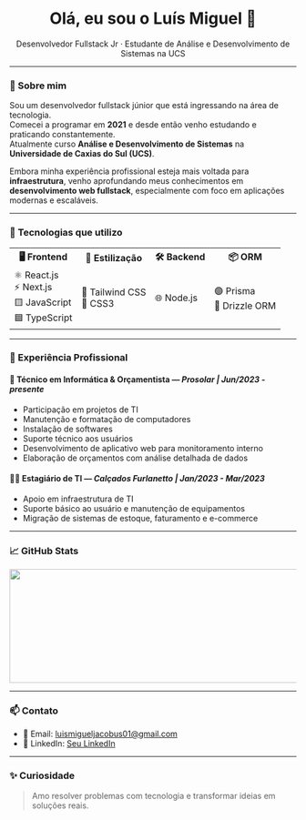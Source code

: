 <h1 align="center">Olá, eu sou o Luís Miguel 👋</h1>

<p align="center">
  Desenvolvedor Fullstack Jr · Estudante de Análise e Desenvolvimento de Sistemas na UCS
</p>

---

### 🧠 Sobre mim

Sou um desenvolvedor fullstack júnior que está ingressando na área de tecnologia.  
Comecei a programar em **2021** e desde então venho estudando e praticando constantemente.  
Atualmente curso **Análise e Desenvolvimento de Sistemas** na **Universidade de Caxias do Sul (UCS)**.

Embora minha experiência profissional esteja mais voltada para **infraestrutura**, venho aprofundando meus conhecimentos em **desenvolvimento web fullstack**, especialmente com foco em aplicações modernas e escaláveis.

---

### 🔧 Tecnologias que utilizo

<table width="900">
  <tr padding="5" display="flex" flex-direction="column">
    <th>🖥️ Frontend</th>
    <th>🎨 Estilização</th>
    <th>🛠️ Backend</th>
    <th>📦 ORM</th>
  </tr>
  <tr padding="5">
    <td display="flex" flex-direction="column">
      ⚛️ React.js <br />
      ⚡ Next.js <br />
      🟨 JavaScript <br />
      🟦 TypeScript
    </td>
    <td display="flex" flex-direction="column">
      💨 Tailwind CSS <br />
      🎨 CSS3
    </td>
    <td display="flex" flex-direction="column">
      🌐 Node.js
    </td>
    <td display="flex" flex-direction="column">
      🟣 Prisma <br />
      🌱 Drizzle ORM
    </td>
  </tr>
</table>

---

### 💼 Experiência Profissional

#### 🏢 **Técnico em Informática & Orçamentista** — *Prosolar | Jun/2023 - presente*
- Participação em projetos de TI
- Manutenção e formatação de computadores
- Instalação de softwares
- Suporte técnico aos usuários
- Desenvolvimento de aplicativo web para monitoramento interno
- Elaboração de orçamentos com análise detalhada de dados

#### 🧑‍💼 **Estagiário de TI** — *Calçados Furlanetto | Jan/2023 - Mar/2023*
- Apoio em infraestrutura de TI
- Suporte básico ao usuário e manutenção de equipamentos
- Migração de sistemas de estoque, faturamento e e-commerce

---

### 📈 GitHub Stats

<div align="center">
  <img height="200" width="800" src="https://github-readme-stats.vercel.app/api?username=luismiguel&show_icons=true&theme=radical" />
</div>

---

### 📫 Contato

- 📧 Email: luismigueljacobus01@gmail.com
- 💼 LinkedIn: [Seu LinkedIn](https://www.linkedin.com/in/luis-miguel-a41975247/)

---

### ✨ Curiosidade
> Amo resolver problemas com tecnologia e transformar ideias em soluções reais.

